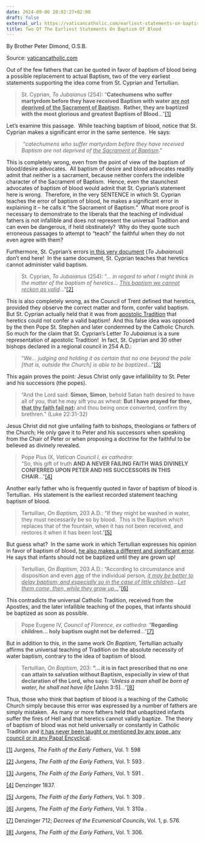 ```yaml
---
date: 2024-09-06 20:02:27+02:00
draft: false
external_url: https://vaticancatholic.com/earliest-statements-on-baptism-of-blood/
title: Two Of The Earliest Statements On Baptism Of Blood
---
```





By Brother Peter Dimond, O.S.B.

Source: [vaticancatholic.com](https://vaticancatholic.com/earliest-statements-on-baptism-of-blood/)


<p>Out of the few fathers that can be quoted in favor of baptism of blood being a possible replacement to actual Baptism, two of the very earliest statements supporting the idea come from St. Cyprian and Tertullian.</p>
<blockquote>
<p>St. Cyprian, <em>To Jubaianus </em>(254): “<strong>Catechumens who suffer martyrdom before they have received Baptism with water <u>are not deprived of the Sacrament of Baptism</u>.&nbsp; Rather, they are baptized with the most glorious and greatest Baptism of Blood</strong>…”<a href="#_edn1" name="_ednref1">[1]</a></p>
</blockquote>
<p>Let’s examine this passage.&nbsp; While teaching baptism of blood, notice that St. Cyprian makes a significant error in the same sentence.&nbsp; He says:</p>
<blockquote>
<p>&nbsp;“<em>catechumens who suffer martyrdom before they have received Baptism are not deprived of <u>the Sacrament of Baptism</u></em>.”&nbsp;</p>
</blockquote>
<p>This is completely wrong, even from the point of view of the baptism of blood/desire advocates.&nbsp; All baptism of desire and blood advocates readily admit that neither is a sacrament, because neither confers the indelible character of the Sacrament of Baptism.&nbsp; Hence, even the staunchest advocates of baptism of blood would admit that St. Cyprian’s statement here is wrong.&nbsp; Therefore, in the very SENTENCE in which St. Cyprian teaches the error of baptism of blood, he makes a significant error in explaining it – he calls it “the Sacrament of Baptism.”&nbsp; What more proof is necessary to demonstrate to the liberals that the teaching of individual fathers is not infallible and does not represent the universal Tradition and can even be dangerous, if held obstinately?&nbsp; Why do they quote such erroneous passages to attempt to “teach” the faithful when they do not even agree with them?&nbsp;</p>
<p>Furthermore, St. Cyprian’s errors <u>in this very document</u> (<em>To Jubaianus</em>) don’t end here!&nbsp; In the same document, St. Cyprian teaches that heretics cannot administer valid baptism.</p>
<blockquote>
<p>St. Cyprian, <em>To Jubaianus </em>(254): “… <em>in regard to what I might think in the matter of the baptism of heretics… <u>This baptism we cannot reckon as valid</u></em>…”<a href="#_edn2" name="_ednref2">[2]</a></p>
</blockquote>
<p>This is also completely wrong, as the Council of Trent defined that heretics, provided they observe the correct matter and form, confer valid baptism.&nbsp; But St. Cyprian actually held that it was from <u>apostolic Tradition</u> that heretics could not confer a valid baptism!&nbsp; And this false idea was opposed by the then Pope St. Stephen and later condemned by the Catholic Church.&nbsp; So much for the claim that St. Cyprian’s Letter <em>To Jubaianus</em> is a sure representation of apostolic Tradition!&nbsp; In fact, St. Cyprian and 30 other bishops declared in a regional council in 254 A.D.:</p>
<blockquote>
<p>“<em>We… judging and holding it as certain that no one beyond the pale [that is, outside the Church] is able to be baptized</em>…”<a href="#_edn3" name="_ednref3">[3]</a>&nbsp;</p>
</blockquote>
<p>This again proves the point: Jesus Christ only gave infallibility to St. Peter and his successors (the popes).</p>
<blockquote>
<p>“And the Lord said: <strong>Simon, Simon</strong>, behold Satan hath desired to have all of you, that he may sift you as wheat: <strong>But I have prayed for thee, <u>that thy faith fail not</u>:</strong> and thou being once converted, confirm thy brethren.” (Luke 22:31-32)</p>
</blockquote>
<p>Jesus Christ did not give unfailing faith to bishops, theologians or fathers of the Church; He only gave it to Peter and his successors when speaking from the Chair of Peter or when proposing a doctrine for the faithful to be believed as divinely revealed.</p>
<blockquote>
<p>Pope Pius IX, <em>Vatican Council I</em>, <em>ex cathedra</em>:<br>“So, this gift of truth <strong>AND A NEVER FAILING FAITH</strong> <strong>WAS DIVINELY CONFERRED UPON PETER AND HIS SUCCESSORS IN THIS CHAIR</strong>…”<a href="#_edn4" name="_ednref4">[4]</a></p>
</blockquote>
<p><span style="font-size: inherit;">Another early father who is frequently quoted in favor of baptism of blood is Tertullian.&nbsp; His statement is the earliest recorded statement teaching baptism of blood.</span></p>
<blockquote>
<p>Tertullian, <em>On Baptism</em>, 203 A.D.: “If they might be washed in water, they must necessarily be so by blood.&nbsp; This is the Baptism which replaces that of the fountain, when it has not been received, and restores it when it has been lost.”<a href="#_edn5" name="_ednref5">[5]</a></p>
</blockquote>
<p>But guess what?&nbsp; In the same work in which Tertullian expresses his opinion in favor of baptism of blood, <u>he also makes a different and significant error</u>.&nbsp; He says that infants should not be baptized until they are grown up!</p>
<blockquote>
<p>Tertullian, <em>On Baptism</em>, 203 A.D.: “According to circumstance and disposition and even <u>age</u> of the individual person<em>, <u>it may be</u></em><u> <em>better to delay baptism; and especially so in the case of little children</em></u>…<em><u>Let them come, then, while they grow up…</u></em>”<a href="#_edn6" name="_ednref6">[6]</a></p>
</blockquote>
<p>This contradicts the universal Catholic Tradition, received from the Apostles, and the later infallible teaching of the popes, that infants should be baptized as soon as possible.</p>
<blockquote>
<p>Pope Eugene IV, <em>Council of Florence</em>, <em>ex cathedra</em>: “<strong>Regarding children… holy baptism ought not be deferred</strong>…”<a href="#_edn7" name="_ednref7">[7]</a></p>
</blockquote>
<p>But in addition to this, in the same work <em>On Baptism,</em> Tertullian actually affirms the universal teaching of Tradition on the absolute necessity of water baptism, contrary to the idea of baptism of blood.</p>
<blockquote>
<p>Tertullian, <em>On Baptism</em>, 203: <strong>“… it is in fact prescribed that no one can attain to salvation without Baptism, especially in view of that declaration of the Lord, who says: ‘<em>Unless a man shall be born of water, he shall not have life</em> [John 3:5]</strong>…”<a href="#_edn8" name="_ednref8">[8]</a></p>
</blockquote>
<p>Thus, those who think that baptism of blood is a teaching of the Catholic Church simply because this error was expressed by a number of fathers are simply mistaken.&nbsp; As many or more fathers held that unbaptized infants suffer the fires of Hell and that heretics cannot validly baptize.&nbsp; The theory of baptism of blood was not held universally or constantly in Catholic Tradition and <u>it has never been taught or mentioned by any pope, any council or in any Papal Encyclical</u>.</p>

<div class="footnotes">
<div><p><a href="#_ednref1" name="_edn1">[1]</a> Jurgens, <em>The Faith of the Early Fathers</em>, Vol. 1: 598</p></div>
<div><p><a href="#_ednref2" name="_edn2">[2]</a> Jurgens, <em>The Faith of the Early Fathers</em>, Vol. 1: 593 .</p></div>
<div><p><a href="#_ednref3" name="_edn3">[3]</a> Jurgens, <em>The Faith of the Early Fathers</em>, Vol. 1: 591 .</p></div>
<div><p><a href="#_ednref4" name="_edn4">[4]</a> Denzinger 1837.</p></div>
<div><p><a href="#_ednref5" name="_edn5">[5]</a> Jurgens, <em>The Faith of the Early Fathers</em>, Vol. 1: 309 .</p></div>
<div><p><a href="#_ednref6" name="_edn6">[6]</a> Jurgens, <em>The Faith of the Early Fathers</em>, Vol. 1: 310a .</p></div>
<div><p><a href="#_ednref7" name="_edn7">[7]</a> Denzinger 712; <em>Decrees of the Ecumenical Councils</em>, Vol. 1, p. 576.</p></div>
<div><p><a href="#_ednref8" name="_edn8">[8]</a> Jurgens, <em>The Faith of the Early Fathers</em>, Vol. 1: 306.</p></div>
</div>
</div>
